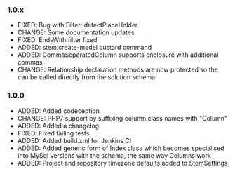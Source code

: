 ### 1.0.x

* FIXED:    Bug with Filter::detectPlaceHolder
* CHANGE:   Some documentation updates
* FIXED:    EndsWith filter fixed
* ADDED:    stem:create-model custard command
* ADDED:    CommaSeparatedColumn supports enclosure with additional commas
* CHANGE:   Relationship declaration methods are now protected so the can be called directly from the solution schema

### 1.0.0

* ADDED:    Added codeception
* CHANGE:   PHP7 support by suffixing column class names with "Column"
* ADDED:    Added a changelog
* FIXED:    Fixed failing tests
* ADDED:    Added build.xml for Jenkins CI
* ADDED:    Added generic form of Index class which becomes specialised into MySql versions with the schema, the same way Columns work
* ADDED:    Project and repository timezone defaults added to StemSettings